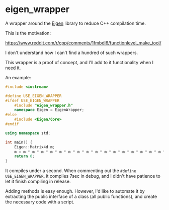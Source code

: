 
# eigen_wrapper
A wrapper around the [Eigen](https://eigen.tuxfamily.org/)  library to reduce C++ compilation time.

This is the motivation:

https://www.reddit.com/r/cpp/comments/1fmbdl6/functionlevel_make_tool/

I don't understand how I can't find a hundred of such wrappers.

This wrapper is a proof of concept, and I'll add to it functionality when I need it.

An example:

```cpp
#include <iostream>

#define USE_EIGEN_WRAPPER
#ifdef USE_EIGEN_WRAPPER
    #include "eigen_wrapper.h"
    namespace Eigen = EigenWrapper;
#else
    #include <Eigen/Core>
#endif

using namespace std;

int main() {
    Eigen::Matrix4d m;
    m = m * m * m * m * m * m * m * m * m * m * m * m * m * m * m * m * m * m * m * m * m * m * m * m * m * m * m * m * m * m * m * m * m * m * m * m * m * m * m * m * m * m * m * m * m * m * m * m * m * m; // m^50
    return 0;
}
```

It compiles under a second.
When commenting out the `#define USE_EIGEN_WRAPPER`, it compiles 7sec in debug, and I didn't have patience to let it finish compiling in release.

Adding methods is easy enough. However, I'd like to automate it by extracting the public interface of a class (all public functions), and create the necessary code with a script.



